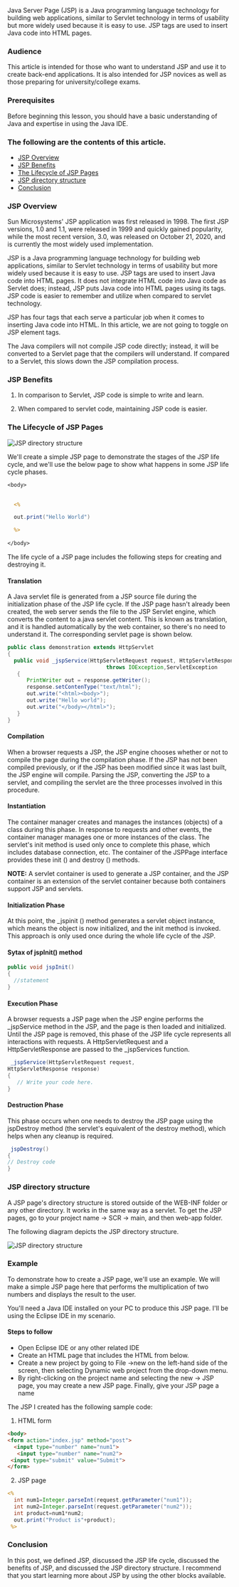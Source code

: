 
Java Server Page (JSP) is a Java programming language technology for building web applications, similar to Servlet technology in terms of usability but more widely used because it is easy to use. JSP tags are used to insert Java code into HTML pages.

### Audience
This article is intended for those who want to understand JSP and use it to create back-end applications. It is also intended for JSP novices as well as those preparing for university/college exams.
### Prerequisites
Before beginning this lesson, you should have a basic understanding of Java and expertise in using the Java IDE.

### The following are the contents of this article.
- [JSP Overview](#jsp-overview)
- [JSP Benefits](#jsp-benefits)
- [The Lifecycle of JSP Pages](#the-lifecycle-of-jsp-pages)
- [JSP directory structure](#jsp-directory-structure) 
- [Conclusion](#conclusion)
### JSP Overview
Sun Microsystems' JSP application was first released in 1998. The first JSP versions, 1.0 and 1.1, were released in 1999 and quickly gained popularity, while the most recent version, 3.0, was released on October 21, 2020, and is currently the most widely used implementation.

JSP is a Java programming language technology for building web applications, similar to Servlet technology in terms of usability but more widely used because it is easy to use. JSP tags are used to insert Java code into HTML pages. It does not integrate HTML code into Java code as Servlet does; instead, JSP puts Java code into HTML pages using its tags. JSP code is easier to remember and utilize when compared to servlet technology.

JSP has four tags that each serve a particular job when it comes to inserting Java code into HTML. In this article, we are not going to toggle on JSP element tags.

The Java compilers will not compile JSP code directly; instead, it will be converted to a Servlet page that the compilers will understand. If compared to a Servlet, this slows down the JSP compilation process.

### JSP Benefits
1. In comparison to Servlet, JSP code is simple to write and learn.

2. When compared to servlet code, maintaining JSP code is easier.


### The Lifecycle of JSP Pages

![JSP directory structure](/engineering-education/introduction-to-jsp/jsplifecycle.png)

We'll create a simple JSP page to demonstrate the stages of the JSP life cycle, and we'll use the below page to show what happens in some JSP life cycle phases.

```JSP
<body>
 

  <%

  out.print("Hello World")

  %>
 
</body>

```

The life cycle of a JSP page includes the following steps for creating and destroying it.

#### Translation
A Java servlet file is generated from a JSP source file during the initialization phase of the JSP life cycle. If the JSP page hasn't already been created, the web server sends the file to the JSP Servlet engine, which converts the content to a.java servlet content. This is known as translation, and it is handled automatically by the web container, so there's no need to understand it. The corresponding servlet page is shown below.

```java
public class demonstration extends HttpServlet
{
  public void _jspService(HttpServletRequest request, HttpServletResponse response) 
                               throws IOException,ServletException
   {
      PrintWriter out = response.getWriter();
      response.setContenType("text/html");
      out.write("<html><body>");
      out.write("Hello world");
      out.write("</body></html>");
   }
}
```

#### Compilation 

When a browser requests a JSP, the JSP engine chooses whether or not to compile the page during the compilation phase. If the JSP has not been compiled previously, or if the JSP has been modified since it was last built, the JSP engine will compile. Parsing the JSP, converting the JSP to a servlet, and compiling the servlet are the three processes involved in this procedure.

#### Instantiation

The container manager creates and manages the instances (objects) of a class during this phase. In response to requests and other events, the container manager manages one or more instances of the class.
The servlet's init method is used only once to complete this phase, which includes database connection, etc. The container of the JSPPage interface provides these init () and destroy () methods.

**NOTE:**
A servlet container is used to generate a JSP container, and the JSP container is an extension of the servlet container because both containers support JSP and servlets.

#### Initialization Phase

At this point, the _jspinit () method generates a servlet object instance, which means the object is now initialized, and the init method is invoked. This approach is only used once during the whole life cycle of the JSP.

#### Sytax of jspInit() method
```java
public void jspInit()
{
  //statement
}
```
#### Execution Phase
A browser requests a JSP page when the JSP engine performs the _jspService method in the JSP, and the page is then loaded and initialized. Until the JSP page is removed, this phase of the JSP life cycle represents all interactions with requests. A HttpServletRequest and a HttpServletResponse are passed to the _jspServices function.

```java
 _jspService(HttpServletRequest request,
HttpServletResponse response)
{
   // Write your code here.
}
```
#### Destruction Phase
This phase occurs when one needs to destroy the JSP page using the jspDestroy method (the servlet's equivalent of the destroy method), which helps when any cleanup is required.

```java
 jspDestroy()
{
// Destroy code
}
```
### JSP directory structure
A JSP page's directory structure is stored outside of the WEB-INF folder or any other directory. It works in the same way as a servlet.
To get the JSP pages, go to your project name -> SCR -> main, and then web-app folder.

The following diagram depicts the JSP directory structure.

![JSP directory structure](/engineering-education/introduction-to-jsp/jspdirectory.png)
### Example
To demonstrate how to create a JSP page, we'll use an example. We will make a simple JSP page here that performs the multiplication of two numbers and displays the result to the user.

You'll need a Java IDE installed on your PC to produce this JSP page. I'll be using the Eclipse IDE in my scenario.

#### Steps to follow

- Open Eclipse IDE or any other related IDE
- Create an HTML page that includes the HTML from below.
- Create a new project by going to File ->new on the left-hand side of the screen, then selecting Dynamic web project from the drop-down menu.
- By right-clicking on the project name and selecting the new -> JSP page, you may create a new JSP page. Finally, give your JSP page a name

The JSP I created has the following sample code:
1. HTML form
```html
<body>
<form action="index.jsp" method="post">
  <input type="number" name="num1">
   <input type="number" name="num2">
 <input type="submit" value="Submit">				    
</form>

```
2. JSP page
```JSP
<%
  int num1=Integer.parseInt(request.getParameter("num1"));
  int num2=Integer.parseInt(request.getParameter("num2"));
  int product=num1*num2;
  out.print("Product is"+product);
 %>
```

### Conclusion
In this post, we defined JSP, discussed the JSP life cycle, discussed the benefits of JSP, and discussed the JSP directory structure. I recommend that you start learning more about JSP by using the other blocks available.


